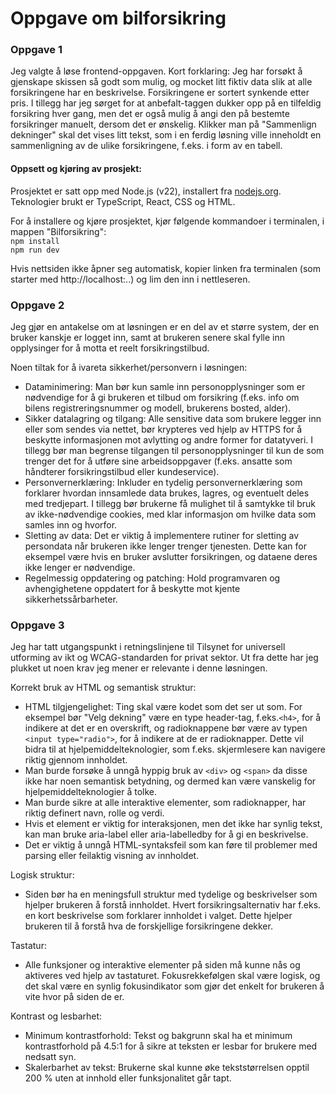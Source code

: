 # Oppgave om bilforsikring

### Oppgave 1
Jeg valgte å løse frontend-oppgaven. Kort forklaring: Jeg har forsøkt å gjenskape skissen så godt som mulig, og mocket litt fiktiv data slik at alle forsikringene har en beskrivelse. Forsikringene er sortert synkende etter pris. I tillegg har jeg sørget for at anbefalt-taggen dukker opp på en tilfeldig forsikring hver gang, men det er også mulig å angi den på bestemte forsikringer manuelt, dersom det er ønskelig. Klikker man på "Sammenlign dekninger" skal det vises litt tekst, som i en ferdig løsning ville inneholdt en sammenligning av de ulike forsikringene, f.eks. i form av en tabell.

#### Oppsett og kjøring av prosjekt:  
 Prosjektet er satt opp med Node.js (v22), installert fra [nodejs.org](https://nodejs.org/en). Teknologier brukt er TypeScript, React, CSS og HTML.  

For å installere og kjøre prosjektet, kjør følgende kommandoer i terminalen, i mappen "Bilforsikring":  
`npm install`  
`npm run dev`

Hvis nettsiden ikke åpner seg automatisk, kopier linken fra terminalen (som starter med http://localhost:..) og lim den inn i nettleseren.


### Oppgave 2 

Jeg gjør en antakelse om at løsningen er en del av et større system, der en bruker kanskje er logget inn, samt at brukeren senere skal fylle inn opplysinger for å motta et reelt forsikringstilbud.

Noen tiltak for å ivareta sikkerhet/personvern i løsningen:

- Dataminimering: Man bør kun samle inn personopplysninger som er nødvendige for å gi brukeren et tilbud om forsikring (f.eks. info om bilens registreringsnummer og modell, brukerens bosted, alder).
- Sikker datalagring og tilgang: Alle sensitive data som brukere legger inn eller som sendes via nettet, bør krypteres ved hjelp av HTTPS for å beskytte informasjonen mot avlytting og andre former for datatyveri. I tillegg bør man begrense tilgangen til personopplysninger til kun de som trenger det for å utføre sine arbeidsoppgaver (f.eks. ansatte som håndterer forsikringstilbud eller kundeservice).
- Personvernerklæring: Inkluder en tydelig personvernerklæring som forklarer hvordan innsamlede data brukes, lagres, og eventuelt deles med tredjepart. I tillegg bør brukerne få mulighet til å samtykke til bruk av ikke-nødvendige cookies, med klar informasjon om hvilke data som samles inn og hvorfor.
- Sletting av data: Det er viktig å implementere rutiner for sletting av persondata når brukeren ikke lenger trenger tjenesten. Dette kan for eksempel være hvis en bruker avslutter forsikringen, og dataene deres ikke lenger er nødvendige.
- Regelmessig oppdatering og patching: Hold programvaren og avhengighetene oppdatert for å beskytte mot kjente sikkerhetssårbarheter. 



### Oppgave 3 

Jeg har tatt utgangspunkt i retningslinjene til Tilsynet for universell utforming av ikt og WCAG-standarden for privat sektor. Ut fra dette har jeg plukket ut noen krav jeg mener er relevante i denne løsningen.


Korrekt bruk av HTML og semantisk struktur:  
- HTML tilgjengelighet: Ting skal være kodet som det ser ut som. For eksempel bør "Velg dekning" være en type header-tag, f.eks.`<h4>`, for å indikere at det er en overskrift, og radioknappene bør være av typen `<input type="radio">`, for å indikere at de er radioknapper. Dette vil bidra til at hjelpemiddelteknologier, som f.eks. skjermlesere kan navigere riktig gjennom innholdet.
- Man burde forsøke å unngå hyppig bruk av `<div>` og `<span>` da disse ikke har noen semantisk betydning, og dermed kan være vanskelig for hjelpemiddelteknologier å tolke.
- Man burde sikre at alle interaktive elementer, som radioknapper, har riktig definert navn, rolle og verdi. 
- Hvis et element er viktig for interaksjonen, men det ikke har synlig tekst, kan man bruke aria-label eller aria-labelledby for å gi en beskrivelse. 
- Det er viktig å unngå HTML-syntaksfeil som kan føre til problemer med parsing eller feilaktig visning av innholdet.


Logisk struktur:
- Siden bør ha en meningsfull struktur med tydelige og beskrivelser som hjelper brukeren å forstå innholdet. Hvert forsikringsalternativ har f.eks. en kort beskrivelse som forklarer innholdet i valget. Dette hjelper brukeren til å forstå hva de forskjellige forsikringene dekker.


Tastatur: 
-  Alle funksjoner og interaktive elementer på siden må kunne nås og aktiveres ved hjelp av tastaturet. Fokusrekkefølgen skal være logisk, og det skal være en synlig fokusindikator som gjør det enkelt for brukeren å vite hvor på siden de er.


Kontrast og lesbarhet:
- Minimum kontrastforhold: Tekst og bakgrunn skal ha et minimum kontrastforhold på 4.5:1 for å sikre at teksten er lesbar for brukere med nedsatt syn. 
- Skalerbarhet av tekst: Brukerne skal kunne øke tekststørrelsen opptil 200 % uten at innhold eller funksjonalitet går tapt.

